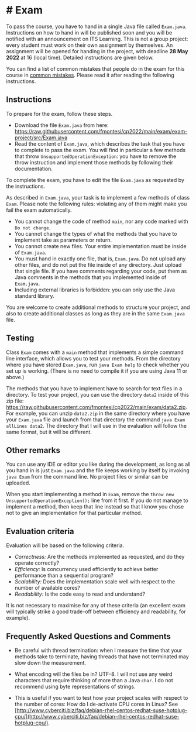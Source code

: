 # # Exam

To pass the course, you have to hand in a single Java file called `Exam.java`. Instructions on how to hand in will be published soon and you will be notified with an announcement on ITS Learning. This is not a group project: every student must work on their own assignment by themselves. An assignment will be opened for handing in the project, with deadline **28 May 2022** at 16 (local time). Detailed instructions are given below.

You can find a list of common mistakes that people do in the exam for this course in [common mistakes](https://github.com/fmontesi/cp2022/blob/main/exam/common-mistakes.md). Please read it after reading the following instructions.

## Instructions

To prepare for the exam, follow these steps.
- Download the file `Exam.java` from here: <https://raw.githubusercontent.com/fmontesi/cp2022/main/exam/exam-project/src/Exam.java>
- Read the content of `Exam.java`, which describes the task that you have to complete to pass the exam. You will find in particular a few methods that throw `UnsupportedOperationException`: you have to remove the throw instruction and implement those methods by following their documentation.

To complete the exam, you have to edit the file `Exam.java` as requested by the instructions.

As described in `Exam.java`, your task is to implement a few methods of class `Exam`. Please note the following rules: violating any of them might make you fail the exam automatically.
- You cannot change the code of method `main`, nor any code marked with `Do not change`.
- You cannot change the types of what the methods that you have to implement take as parameters or return.
- You cannot create new files. Your entire implementation must be inside of `Exam.java`.
- You must hand in exactly one file, that is, `Exam.java`. Do not upload any other files, and do not put the file inside of any directory. Just upload that single file. If you have comments regarding your code, put them as Java comments in the methods that you implemented inside of `Exam.java`.
- Including external libraries is forbidden: you can only use the Java standard library.

You are welcome to create additional methods to structure your project, and also to create additional classes as long as they are in the same `Exam.java` file.

## Testing

Class `Exam` comes with a `main` method that implements a simple command line interface, which allows you to test your methods.
From the directory where you have stored `Exam.java`, run `java Exam help` to check whether you set up is working. (There is no need to compile it if you are using Java 11 or above.)

The methods that you have to implement have to search for text files in a directory. To test your project, you can use the directory `data2` inside of this zip file: <https://raw.githubusercontent.com/fmontesi/cp2022/main/exam/data2.zip>. For example, you can unzip `data2.zip` in the same directory where you have your `Exam.java` file and launch from that directory the command `java Exam allLines data2`. The directory that I will use in the evaluation will follow the same format, but it will be different.

## Other remarks

You can use any IDE or editor you like during the development, as long as all you hand in is just `Exam.java` and the file keeps working by itself by invoking `java Exam` from the command line. No project files or similar can be uploaded.

When you start implementing a method in `Exam`, remove the `throw new UnsupportedOperationException();` line from it first. If you do not manage to
implement a method, then keep that line instead so that I know you chose not
to give an implementation for that particular method.

## Evaluation criteria

Evaluation will be based on the following criteria.

- *Correctness:* Are the methods implemented as requested, and do they operate correctly?
- *Efficiency:* Is concurrency used efficiently to achieve better performance than a sequential program?
- *Scalability:* Does the implementation scale well with respect to the number of available cores?
- *Readability:* Is the code easy to read and understand?

It is not necessary to maximise for any of these criteria (an excellent exam will typically strike a good trade-off between efficiency and readability, for example).

## Frequently Asked Questions and Comments

- Be careful with thread termination: when I measure the time that your methods take to terminate, having threads that have not terminated may slow down the measurement.

- What encoding will the files be in?
UTF-8. I will not use any weird characters that require thinking of more than a Java `char`. I do not recommend using byte representations of strings.

- This is useful if you want to test how your project scales with respect to the number of cores: How do I de-activate CPU cores in Linux?
See [http://www.cyberciti.biz/faq/debian-rhel-centos-redhat-suse-hotplug-cpu/](http://www.cyberciti.biz/faq/debian-rhel-centos-redhat-suse-hotplug-cpu/).
